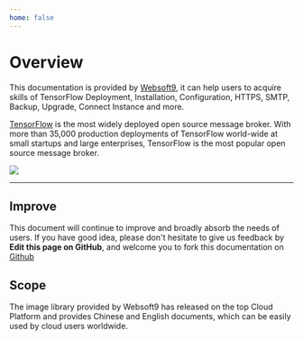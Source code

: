 ```yaml
---
home: false
---
```


# Overview

This documentation is provided by [Websoft9](https://www.websoft9.com/), it can help users to acquire skills of TensorFlow Deployment, Installation, Configuration, HTTPS, SMTP, Backup, Upgrade, Connect Instance and more.

[TensorFlow](https://tensorflow-server.apache.org/) is the most widely deployed open source message broker. With more than 35,000 production deployments of TensorFlow world-wide at small startups and large enterprises, TensorFlow is the most popular open source message broker.

![](https://libs.websoft9.com/Websoft9/DocsPicture/zh/tensorflow/tensorflow-gui-websoft9.png)

---

## Improve

This document will continue to improve and broadly absorb the needs of users. If you have good idea, please don't hesitate to give us feedback by **Edit this page on GitHub**, and welcome you to fork this documentation on [Github](https://github.com/Websoft9/ansible-tensorflow)

## Scope

The image library provided by Websoft9 has released on the top Cloud Platform and provides Chinese and English documents, which can be easily used by cloud users worldwide.
